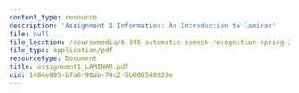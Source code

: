 ```yaml
---
content_type: resource
description: 'Assignment 1 Information: An Introduction to laminar'
file: null
file_location: /coursemedia/6-345-automatic-speech-recognition-spring-2003/1484e895b7a090ab74c25b600548028e_assignment1_LAMINAR.pdf
file_type: application/pdf
resourcetype: Document
title: assignment1_LAMINAR.pdf
uid: 1484e895-b7a0-90ab-74c2-5b600548028e
---
```

